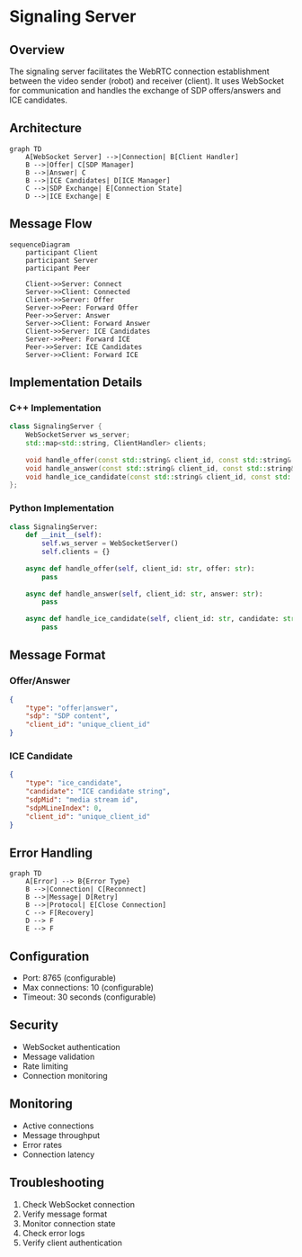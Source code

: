 # Signaling Server

## Overview
The signaling server facilitates the WebRTC connection establishment between the video sender (robot) and receiver (client). It uses WebSocket for communication and handles the exchange of SDP offers/answers and ICE candidates.

## Architecture

```mermaid
graph TD
    A[WebSocket Server] -->|Connection| B[Client Handler]
    B -->|Offer| C[SDP Manager]
    B -->|Answer| C
    B -->|ICE Candidates| D[ICE Manager]
    C -->|SDP Exchange| E[Connection State]
    D -->|ICE Exchange| E
```

## Message Flow

```mermaid
sequenceDiagram
    participant Client
    participant Server
    participant Peer
    
    Client->>Server: Connect
    Server->>Client: Connected
    Client->>Server: Offer
    Server->>Peer: Forward Offer
    Peer->>Server: Answer
    Server->>Client: Forward Answer
    Client->>Server: ICE Candidates
    Server->>Peer: Forward ICE
    Peer->>Server: ICE Candidates
    Server->>Client: Forward ICE
```

## Implementation Details

### C++ Implementation
```cpp
class SignalingServer {
    WebSocketServer ws_server;
    std::map<std::string, ClientHandler> clients;
    
    void handle_offer(const std::string& client_id, const std::string& offer);
    void handle_answer(const std::string& client_id, const std::string& answer);
    void handle_ice_candidate(const std::string& client_id, const std::string& candidate);
};
```

### Python Implementation
```python
class SignalingServer:
    def __init__(self):
        self.ws_server = WebSocketServer()
        self.clients = {}
    
    async def handle_offer(self, client_id: str, offer: str):
        pass
    
    async def handle_answer(self, client_id: str, answer: str):
        pass
    
    async def handle_ice_candidate(self, client_id: str, candidate: str):
        pass
```

## Message Format

### Offer/Answer
```json
{
    "type": "offer|answer",
    "sdp": "SDP content",
    "client_id": "unique_client_id"
}
```

### ICE Candidate
```json
{
    "type": "ice_candidate",
    "candidate": "ICE candidate string",
    "sdpMid": "media stream id",
    "sdpMLineIndex": 0,
    "client_id": "unique_client_id"
}
```

## Error Handling

```mermaid
graph TD
    A[Error] --> B{Error Type}
    B -->|Connection| C[Reconnect]
    B -->|Message| D[Retry]
    B -->|Protocol| E[Close Connection]
    C --> F[Recovery]
    D --> F
    E --> F
```

## Configuration
- Port: 8765 (configurable)
- Max connections: 10 (configurable)
- Timeout: 30 seconds (configurable)

## Security
- WebSocket authentication
- Message validation
- Rate limiting
- Connection monitoring

## Monitoring
- Active connections
- Message throughput
- Error rates
- Connection latency

## Troubleshooting
1. Check WebSocket connection
2. Verify message format
3. Monitor connection state
4. Check error logs
5. Verify client authentication 